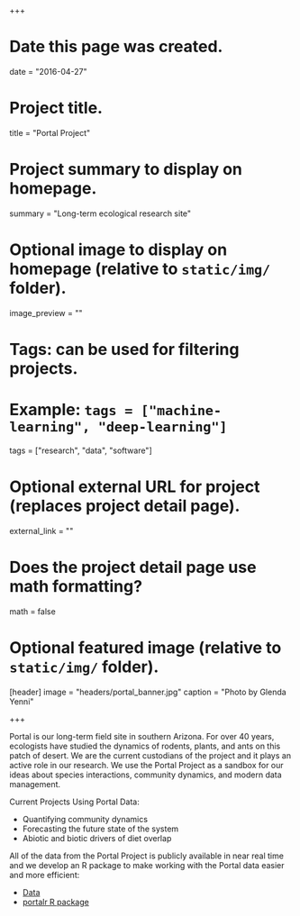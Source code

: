 +++
# Date this page was created.
date = "2016-04-27"

# Project title.
title = "Portal Project"

# Project summary to display on homepage.
summary = "Long-term ecological research site"

# Optional image to display on homepage (relative to `static/img/` folder).
image_preview = ""

# Tags: can be used for filtering projects.
# Example: `tags = ["machine-learning", "deep-learning"]`
tags = ["research", "data", "software"]

# Optional external URL for project (replaces project detail page).
external_link = ""

# Does the project detail page use math formatting?
math = false

# Optional featured image (relative to `static/img/` folder).
[header]
image = "headers/portal_banner.jpg"
caption = "Photo by Glenda Yenni"

+++

Portal is our long-term field site in southern Arizona. For over 40 years, ecologists have studied the dynamics of rodents, plants, and ants on this patch of desert. We are the current custodians of the project and it plays an active role in our research. We use the Portal Project as a sandbox for our ideas about species interactions, community dynamics, and modern data management.

Current Projects Using Portal Data:

* Quantifying community dynamics
* Forecasting the future state of the system
* Abiotic and biotic drivers of diet overlap

All of the data from the Portal Project is publicly available in near real time and we develop an R package to make working with the Portal data easier and more efficient:

* [Data](https://github.com/weecology/PortalData)
* [portalr R package](https://github.com/weecology/portalr)

